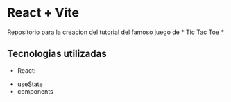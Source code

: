 # React + Vite

Repositorio para la creacion del tutorial del famoso juego de * Tic Tac Toe *

## Tecnologias utilizadas
* React:  
- useState
- components
